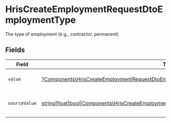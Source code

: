 # HrisCreateEmploymentRequestDtoEmploymentType

The type of employment (e.g., contractor, permanent)


## Fields

| Field                                                                                                                                                                                  | Type                                                                                                                                                                                   | Required                                                                                                                                                                               | Description                                                                                                                                                                            | Example                                                                                                                                                                                |
| -------------------------------------------------------------------------------------------------------------------------------------------------------------------------------------- | -------------------------------------------------------------------------------------------------------------------------------------------------------------------------------------- | -------------------------------------------------------------------------------------------------------------------------------------------------------------------------------------- | -------------------------------------------------------------------------------------------------------------------------------------------------------------------------------------- | -------------------------------------------------------------------------------------------------------------------------------------------------------------------------------------- |
| `value`                                                                                                                                                                                | [?Components\HrisCreateEmploymentRequestDtoEmploymentTypeValue](../../Models/Components/HrisCreateEmploymentRequestDtoEmploymentTypeValue.md)                                          | :heavy_minus_sign:                                                                                                                                                                     | The type of the employment.                                                                                                                                                            | permanent                                                                                                                                                                              |
| `sourceValue`                                                                                                                                                                          | [string\|float\|bool\|Components\HrisCreateEmploymentRequestDtoSourceValueEmploymentType4\|array\|null](../../Models/Components/HrisCreateEmploymentRequestDtoEmploymentTypeSourceValue.md) | :heavy_minus_sign:                                                                                                                                                                     | The source value of the employment type.                                                                                                                                               | Permanent                                                                                                                                                                              |